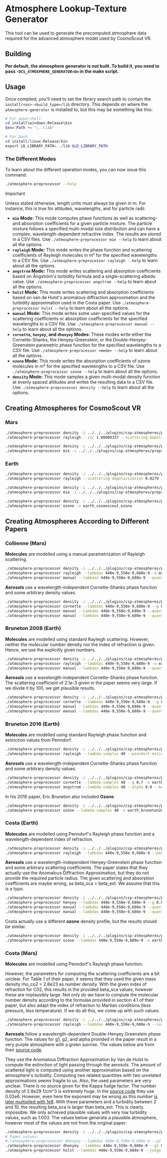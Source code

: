 <!-- 
SPDX-FileCopyrightText: German Aerospace Center (DLR) <cosmoscout@dlr.de>
SPDX-License-Identifier: CC-BY-4.0
 -->
 
 # Atmosphere Lookup-Texture Generator

This tool can be used to generate the precomputed atmosphere data required for the advanced atmosphere model used by CosmoScout VR.

## Building

**Per default, the atmosphere generator is not built.
To build it, you need to pass `-DCS_ATMOSPHERE_GENERATOR=On` in the make script.**

## Usage

Once compiled, you'll need to set the library search path to contain the `install/<os>-<build_type>/lib` directory.
This depends on where the `atmosphere-generator` is installed to, but this may be something like this:

```powershell
# For powershell
cd install\windows-Release\bin
$env:Path += ";..\lib"

# For bash
cd install/linux-Release/bin
export LD_LIBRARY_PATH=../lib:$LD_LIBRARY_PATH
```

### The Different Modes

To learn about the different operation modes, you can now issue this command:

```bash
./atmosphere-preprocessor --help
```

> [!IMPORTANT]
> Unless stated otherwise, length units must always be given in m. For instance, this is true for altitudes, wavelengths, and for particle radii.

* **`mie` Mode:** This mode computes phase functions as well as scattering- and absorption coefficients for a given particle mixture. The particle mixture follows a specified multi-modal size distribution and can have a complex, wavelength-dependent refractive index. The results are stored in a CSV files. Use `./atmosphere-preprocessor mie --help` to learn about all the options.
* **`rayleigh` Mode:** This mode writes the phase function and scattering coefficients of Rayleigh molecules in m² for the specified wavelengths to a CSV file. Use `./atmosphere-preprocessor rayleigh --help` to learn about all the options.
* **`angstrom` Mode:** This mode writes scattering and absorption coefficients based on Ångström's turbidity formula and a single-scattering albedo value. Use `./atmosphere-preprocessor angstrom --help` to learn about all the options.
* **`hulst` Mode:** This mode writes scattering and absorption coefficients based on van de Hulst's anomalous diffraction approximation and the turbidity approximation used in the Costa paper. Use `./atmosphere-preprocessor hulst --help` to learn about all the options.
* **`manual` Mode:** This mode writes some user-specified values for the scattering coefficients or absorption coefficients for the specified wavelengths to a CSV file. Use `./atmosphere-preprocessor manual --help` to learn about all the options.
* **`cornette`, `henyey`, and `dhenyey` Modes:** These modes write either the Cornette-Shanks, the Henyey-Greenstein, or the Double-Henyey-Greenstein parametric phase function for the specified wavelengths to a CSV file. Use `./atmosphere-preprocessor <mode> --help` to learn about all the options.
* **`ozone` Mode:** This mode writes the absorption coefficients of ozone molecules in m² for the specified wavelengths to a CSV file. Use `./atmosphere-preprocessor ozone --help` to learn about all the options.
* **`density` Mode:** This mode samples a given multi-modal density function at evenly spaced altitudes and writes the resulting data to a CSV file. Use `./atmosphere-preprocessor density --help` to learn about all the options.


## Creating Atmospheres for CosmoScout VR

### Mars

```bash
./atmosphere-preprocessor density -i ../../../plugins/csp-atmospheres/preprocessor/density-settings/mars_cosmoscout_molecules.json -o mars_cosmoscout_molecules
./atmosphere-preprocessor rayleigh --ior 1.00000337 --scattering-depolarization 0.09 --phase-depolarization 0.09 --number-density 2.05e23 --theta-samples 91 -o mars_cosmoscout_molecules

./atmosphere-preprocessor density -i ../../../plugins/csp-atmospheres/preprocessor/density-settings/mars_cosmoscout_aerosols.json -o mars_cosmoscout_aerosols
./atmosphere-preprocessor mie -i ../../../plugins/csp-atmospheres/preprocessor/mie-settings/mars_bimodal.json --theta-samples 91 --number-density 5e9 --radius-samples 10000 -o mars_cosmoscout_aerosols
```

### Earth

```bash
./atmosphere-preprocessor density -i ../../../plugins/csp-atmospheres/preprocessor/density-settings/earth_bruneton_molecules.json -o earth_cosmoscout_molecules
./atmosphere-preprocessor rayleigh --scattering-depolarization 0.0279 --phase-depolarization 0.0279 --penndorf-ior --theta-samples 91 -o earth_cosmoscout_molecules

./atmosphere-preprocessor density -i ../../../plugins/csp-atmospheres/preprocessor/density-settings/earth_bruneton_aerosols.json -o earth_cosmoscout_aerosols
./atmosphere-preprocessor mie -i ../../../plugins/csp-atmospheres/preprocessor/mie-settings/earth_haze.json --theta-samples 91 --number-density 5e8 --radius-samples 10000 -o earth_cosmoscout_aerosols

./atmosphere-preprocessor density -i ../../../plugins/csp-atmospheres/preprocessor/density-settings/earth_bruneton_ozone.json -o earth_cosmoscout_ozone
./atmosphere-preprocessor ozone -o earth_cosmoscout_ozone
```

## Creating Atmospheres According to Different Papers

### Collienne (Mars)

**Molecules** are modelled using a manual parametrization of Rayleigh scattering.

```bash
./atmosphere-preprocessor density -i ../../../plugins/csp-atmospheres/preprocessor/density-settings/mars_collienne_molecules.json -o mars_collienne_molecules
./atmosphere-preprocessor rayleigh --lambdas 440e-9,550e-9,680e-9 -o mars_collienne_molecules
./atmosphere-preprocessor manual --lambdas 440e-9,550e-9,680e-9 --quantity beta_sca --values 5.75e-6,13.57e-6,19.918e-6 -o mars_collienne_molecules_scattering
```

**Aerosols** use a wavelength-independent Cornette-Shanks phase function and some arbitrary density values.

```bash
./atmosphere-preprocessor density -i ../../../plugins/csp-atmospheres/preprocessor/density-settings/mars_collienne_aerosols.json -o mars_collienne_aerosols
./atmosphere-preprocessor cornette --lambdas 440e-9,550e-9,680e-9 --g 0.76 -o mars_collienne_aerosols
./atmosphere-preprocessor manual --lambdas 440e-9,550e-9,680e-9 --quantity beta_sca --values 3e-6 -o mars_collienne_aerosols_scattering
./atmosphere-preprocessor manual --lambdas 440e-9,550e-9,680e-9 --quantity beta_abs --values 0 -o mars_collienne_aerosols_absorption
```

### Bruneton 2008 (Earth)

**Molecules** are modelled using standard Rayleigh scattering. However, neither the molecular number density nor the index of refraction is given. Hence, we use the explicitly given numbers.

```bash
./atmosphere-preprocessor density -i ../../../plugins/csp-atmospheres/preprocessor/density-settings/earth_bruneton_molecules.json -o earth_bruneton2008_molecules
./atmosphere-preprocessor rayleigh --lambdas 440e-9,550e-9,680e-9 -o earth_bruneton2008_molecules
./atmosphere-preprocessor manual --lambdas 440e-9,550e-9,680e-9 --quantity beta_sca --values 33.1e-6,15.5e-6,5.8e-6 -o earth_bruneton2008_molecules_scattering
```

**Aerosols** use a wavelength-independent Cornette-Shanks phase function. The scattering coefficient of 2.1e-3 given in the paper seems very large. If we divide it by 100, we get plausible results.

```bash
./atmosphere-preprocessor density -i ../../../plugins/csp-atmospheres/preprocessor/density-settings/earth_bruneton_aerosols.json -o earth_bruneton2008_aerosols
./atmosphere-preprocessor cornette --lambdas 440e-9,550e-9,680e-9 --g 0.76 -o earth_bruneton2008_aerosols
./atmosphere-preprocessor manual --lambdas 440e-9,550e-9,680e-9 --quantity beta_sca --values 2.1e-5 -o earth_bruneton2008_aerosols_scattering
./atmosphere-preprocessor manual --lambdas 440e-9,550e-9,680e-9 --quantity beta_abs --values 2.1e-6 -o earth_bruneton2008_aerosols_absorption
```

### Bruneton 2016 (Earth)

**Molecules** are modelled using standard Rayleigh phase function and extinction values from Penndorf.

```bash
./atmosphere-preprocessor density -i ../../../plugins/csp-atmospheres/preprocessor/density-settings/earth_bruneton_molecules.json -o earth_bruneton2016_molecules
./atmosphere-preprocessor rayleigh --lambda-samples 40 --penndorf-extinction -o earth_bruneton2016_molecules
```

**Aerosols** use a wavelength-independent Cornette-Shanks phase function and some arbitrary density values.

```bash
./atmosphere-preprocessor density -i ../../../plugins/csp-atmospheres/preprocessor/density-settings/earth_bruneton_aerosols.json -o earth_bruneton2016_aerosols
./atmosphere-preprocessor cornette --lambda-samples 40 --g 0.7 -o earth_bruneton2016_aerosols
./atmosphere-preprocessor angstrom --lambda-samples 40 --alpha 0.8 --beta 0.04 --single-scattering-albedo 0.8 --scale-height 1200 -o earth_bruneton2016_aerosols
```

In his 2016 paper, Eric Bruneton also included **Ozone**.

```bash
./atmosphere-preprocessor density -i ../../../plugins/csp-atmospheres/preprocessor/density-settings/earth_bruneton_ozone.json -o earth_bruneton2016_ozone
./atmosphere-preprocessor ozone --lambda-samples 40 -o earth_bruneton2016_ozone
```

### Costa (Earth)

**Molecules** are modelled using Penndorf's Rayleigh phase function and a wavelength-dependent index of refraction.

```bash
./atmosphere-preprocessor density -i ../../../plugins/csp-atmospheres/preprocessor/density-settings/earth_bruneton_molecules.json -o earth_costa_molecules
./atmosphere-preprocessor rayleigh --lambdas 440e-9,550e-9,680e-9 --penndorf-ior --penndorf-phase --scattering-depolarization 0.0279 --number-density 2.68731e25 -o earth_costa_molecules
```

**Aerosols** use a wavelength-independent Henyey-Greenstein phase function and some arbitrary scattering coefficients.
The paper states that they actually use the Anomalous Diffraction Approximation, but they do not provide the required particle radius.
The given scattering and absorption coefficients are maybe wrong, as beta_sca > beta_ext.
We assume that this is a typo.

```bash
./atmosphere-preprocessor density -i ../../../plugins/csp-atmospheres/preprocessor/density-settings/earth_bruneton_aerosols.json -o earth_costa_aerosols
./atmosphere-preprocessor henyey --lambdas 440e-9,550e-9,680e-9 --g 0.85 -o earth_costa_aerosols
./atmosphere-preprocessor manual --lambdas 440e-9,550e-9,680e-9 --quantity beta_sca --values 4e-5 -o earth_costa_aerosols_scattering
./atmosphere-preprocessor manual --lambdas 440e-9,550e-9,680e-9 --quantity beta_abs --values 4e-6 -o earth_costa_aerosols_absorption
```

Costa actually use a different **ozone** density profile, but the results should be similar.

```bash
./atmosphere-preprocessor density -i ../../../plugins/csp-atmospheres/preprocessor/density-settings/earth_bruneton_ozone.json -o earth_costa_ozone
./atmosphere-preprocessor ozone --lambdas 440e-9,550e-9,680e-9 -o earth_costa_ozone
```

### Costa (Mars)

**Molecules** are modelled using Penndorf's Rayleigh phase function.

However, the parameters for computing the scattering coefficients are a bit unclear.
For Table 1 of their paper, it seems that they used the given mass density rho_co2 = 2.8e23 as number density.
With the given index of refraction for C02, this results in the provided beta_sca values, however these are implausibly large.
Not only do we have to compute the molecular number density according to the formulas provided in section 4.1 of their paper, but also adapt the index of refraction to Martian conditions (less pressure, less temperature).
If we do all this, we come up with such values:

```bash
./atmosphere-preprocessor density -i ../../../plugins/csp-atmospheres/preprocessor/density-settings/mars_costa_molecules.json -o mars_costa_molecules
./atmosphere-preprocessor rayleigh --lambdas 440e-9,550e-9,680e-9 --ior 1.00000337 --penndorf-phase --scattering-depolarization 0.09 --number-density 2.05e23 -o mars_costa_molecules
```

**Aerosols** follow a wavelength-dependent Double-Henyey Greenstein phase function.
The values for g1, g2, and alpha provided in the paper result in a very purple atmosphere with a green sunrise.
The values below are from their [source code](https://github.com/OpenSpace/OpenSpace/blob/integration/paper-atmosphere/data/assets/scene/solarsystem/planets/mars/atmosphere.asset#L80).

They use the Anomalous Diffraction Approximation by Van de Hulst to compute the extinction of light passing through the aerosols.
The amount of scattered light is computed using another approximation based on the atmosphere's turbidity.
Computing two related quantities with two unrelated approximations seems fragile to us.
Also, the used parameters are very unclear.
There is no source given for the Kappa fudge factor.
The number density of 2.8e29 1/cm^3 is extremely huge.
In the [source code](https://github.com/OpenSpace/OpenSpace/blob/integration/paper-atmosphere/data/assets/scene/solarsystem/planets/mars/atmosphere.asset#L72) they use 0.02e6.
However, even here the exponent may be wrong as this number [is later multiplied with 1e8](https://github.com/OpenSpace/OpenSpace/blob/integration/paper-atmosphere/modules/atmosphere/rendering/renderableatmosphere.cpp#L864).
With these parameters and a turbidity between 2 and 10, the resulting beta_sca is larger than beta_ext.
This is clearly impossible.
We only achieved plausible values with very low turbidity values, such as 1.003.
The values below generate a plausible atmosphere, however most of the values are not from the original paper.

```bash
./atmosphere-preprocessor density -i ../../../plugins/csp-atmospheres/preprocessor/density-settings/mars_costa_aerosols.json -o mars_costa_aerosols
# Paper values:
#./atmosphere-preprocessor dhenyey --lambdas 440e-9,550e-9,680e-9 --g1 0.67,0.4,0.03 --g2 0.099,0.89,0.094 --alpha 0.01,0.04,0.743 -o mars_costa_aerosols
./atmosphere-preprocessor dhenyey --lambdas 440e-9,550e-9,680e-9 --g1 0.67,0.4,0.03 --g2 0.094,0.094,0.094 --alpha 0.743,0.743,0.743 -o mars_costa_aerosols
./atmosphere-preprocessor hulst --lambdas 440e-9,550e-9,680e-9 --junge 4 --number-density 0.02e8 --kappa 0.07,0.16,0.31 --turbidity 1.01 --radius 1.6e-6 -n 1.52 -k 0.013,0.006,0.001 -o mars_costa_aerosols
```